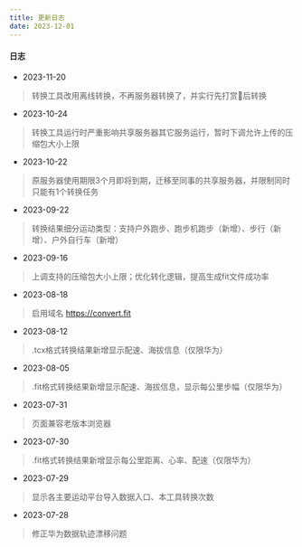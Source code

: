 ```yaml
---
title: 更新日志
date: 2023-12-01
---
```

#### 日志

- 2023-11-20
> 转换工具改用离线转换，不再服务器转换了，并实行先打赏🍗后转换

- 2023-10-24
> 转换工具运行时严重影响共享服务器其它服务运行，暂时下调允许上传的压缩包大小上限

- 2023-10-22
> 原服务器使用期限3个月即将到期，迁移至同事的共享服务器，并限制同时只能有1个转换任务

- 2023-09-22
> 转换结果细分运动类型：支持户外跑步、跑步机跑步（新增）、步行（新增）、户外自行车（新增）

- 2023-09-16
> 上调支持的压缩包大小上限；优化转化逻辑，提高生成fit文件成功率

- 2023-08-18
> 启用域名 https://convert.fit

- 2023-08-12
> .tcx格式转换结果新增显示配速、海拔信息（仅限华为）

- 2023-08-05
> .fit格式转换结果新增显示配速、海拔信息，显示每公里步幅（仅限华为）

- 2023-07-31
> 页面兼容老版本浏览器

- 2023-07-30
> .fit格式转换结果新增显示每公里距离、心率、配速（仅限华为）

- 2023-07-29
> 显示各主要运动平台导入数据入口、本工具转换次数

- 2023-07-28
> 修正华为数据轨迹漂移问题
